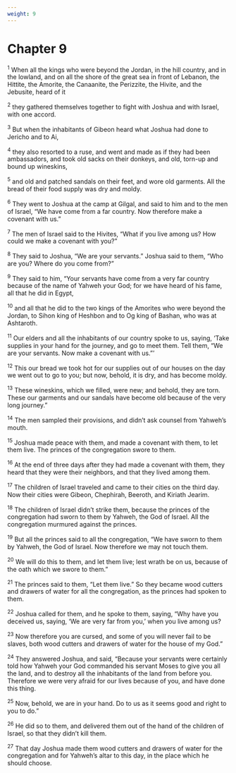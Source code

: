 ```yaml
---
weight: 9
---
```


# Chapter 9

<sup>1</sup> When all the kings who were beyond the Jordan, in the hill country, and in the lowland, and on all the shore of the great sea in front of Lebanon, the Hittite, the Amorite, the Canaanite, the Perizzite, the Hivite, and the Jebusite, heard of it 

<sup>2</sup> they gathered themselves together to fight with Joshua and with Israel, with one accord. 

<sup>3</sup> But when the inhabitants of Gibeon heard what Joshua had done to Jericho and to Ai, 

<sup>4</sup> they also resorted to a ruse, and went and made as if they had been ambassadors, and took old sacks on their donkeys, and old, torn-up and bound up wineskins, 

<sup>5</sup> and old and patched sandals on their feet, and wore old garments. All the bread of their food supply was dry and moldy. 

<sup>6</sup> They went to Joshua at the camp at Gilgal, and said to him and to the men of Israel, “We have come from a far country. Now therefore make a covenant with us.” 

<sup>7</sup> The men of Israel said to the Hivites, “What if you live among us? How could we make a covenant with you?” 

<sup>8</sup> They said to Joshua, “We are your servants.” Joshua said to them, “Who are you? Where do you come from?” 

<sup>9</sup> They said to him, “Your servants have come from a very far country because of the name of Yahweh your God; for we have heard of his fame, all that he did in Egypt, 

<sup>10</sup> and all that he did to the two kings of the Amorites who were beyond the Jordan, to Sihon king of Heshbon and to Og king of Bashan, who was at Ashtaroth. 

<sup>11</sup> Our elders and all the inhabitants of our country spoke to us, saying, ‘Take supplies in your hand for the journey, and go to meet them. Tell them, “We are your servants. Now make a covenant with us.”’ 

<sup>12</sup> This our bread we took hot for our supplies out of our houses on the day we went out to go to you; but now, behold, it is dry, and has become moldy. 

<sup>13</sup> These wineskins, which we filled, were new; and behold, they are torn. These our garments and our sandals have become old because of the very long journey.” 

<sup>14</sup> The men sampled their provisions, and didn’t ask counsel from Yahweh’s mouth. 

<sup>15</sup> Joshua made peace with them, and made a covenant with them, to let them live. The princes of the congregation swore to them. 

<sup>16</sup> At the end of three days after they had made a covenant with them, they heard that they were their neighbors, and that they lived among them. 

<sup>17</sup> The children of Israel traveled and came to their cities on the third day. Now their cities were Gibeon, Chephirah, Beeroth, and Kiriath Jearim. 

<sup>18</sup> The children of Israel didn’t strike them, because the princes of the congregation had sworn to them by Yahweh, the God of Israel. All the congregation murmured against the princes. 

<sup>19</sup> But all the princes said to all the congregation, “We have sworn to them by Yahweh, the God of Israel. Now therefore we may not touch them. 

<sup>20</sup> We will do this to them, and let them live; lest wrath be on us, because of the oath which we swore to them.” 

<sup>21</sup> The princes said to them, “Let them live.” So they became wood cutters and drawers of water for all the congregation, as the princes had spoken to them. 

<sup>22</sup> Joshua called for them, and he spoke to them, saying, “Why have you deceived us, saying, ‘We are very far from you,’ when you live among us? 

<sup>23</sup> Now therefore you are cursed, and some of you will never fail to be slaves, both wood cutters and drawers of water for the house of my God.” 

<sup>24</sup> They answered Joshua, and said, “Because your servants were certainly told how Yahweh your God commanded his servant Moses to give you all the land, and to destroy all the inhabitants of the land from before you. Therefore we were very afraid for our lives because of you, and have done this thing. 

<sup>25</sup> Now, behold, we are in your hand. Do to us as it seems good and right to you to do.” 

<sup>26</sup> He did so to them, and delivered them out of the hand of the children of Israel, so that they didn’t kill them. 

<sup>27</sup> That day Joshua made them wood cutters and drawers of water for the congregation and for Yahweh’s altar to this day, in the place which he should choose. 


